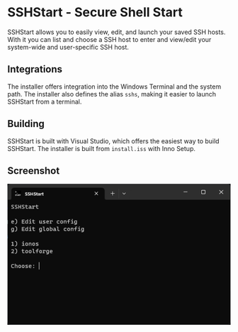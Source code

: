 # SSHStart - Secure Shell Start

SSHStart allows you to easily view, edit, and launch your saved SSH hosts. With it you can list and choose a SSH host to enter and view/edit your system-wide and user-specific SSH host.

## Integrations

The installer offers integration into the Windows Terminal and the system path. The installer also defines the alias `sshs`, making it easier to launch SSHStart from a terminal.

## Building

SSHStart is built with Visual Studio, which offers the easiest way to build SSHStart. The installer is built from `install.iss` with Inno Setup.

## Screenshot

![Screenshot of SSHStart running in Windows Terminal](img/screenshot.png)
